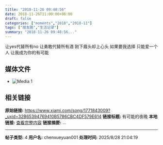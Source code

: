 ```yaml
---
title: "2018-11-26 09:48:56"
date: 2018-11-26T11:00:00+08:00
draft: false
categories: ["moments","2018","2018-11"]
tags: ["朋友圈","生活记录"]
summary: "2018-11-26 09:48:56..."
---
```


让yes代替所有no
让勇敢代替所有酒
刚下眉头却上心头
如果要我选择 
只能爱一个人
让我成为你的有可能

## 媒体文件

- ![Media 1](/Moments/photos/2018-11-26/201811260948560.jpg)

## 相关链接

**原始链接:** https://www.xiami.com/song/1771843009?_uxid=32B65394769410B5786CBC4DF579E614
**链接标题:** 有可能的夜晚
**本地链接:** [查看完整内容](/link_content/2018/11/2018-11-26-1/link_content/)
**链接摘要:** ...

---

**帖子类型:** 4
**用户名:** chenxueyuan001
**处理时间:** 2025/8/28 21:04:19